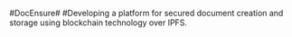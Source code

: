 #DocEnsure#
#Developing a platform for secured document creation and storage using blockchain technology over IPFS.  
